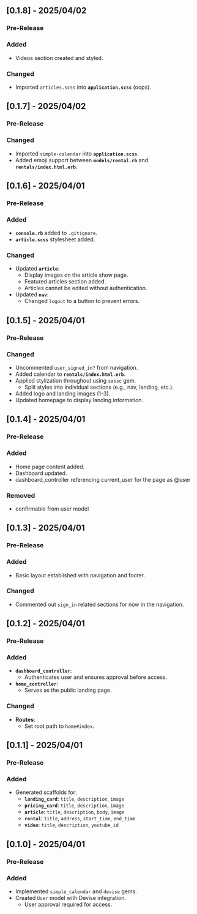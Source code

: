 ## [0.1.8] - 2025/04/02
### Pre-Release

### Added
- Videos section created and styled.

### Changed
- Imported `articles.scss` into **`application.scss`** (oops).

## [0.1.7] - 2025/04/02
### Pre-Release

### Changed
- Imported `simple-calendar` into **`application.scss`**.
- Added emoji support between **`models/rental.rb`** and **`rentals/index.html.erb`**.

## [0.1.6] - 2025/04/01
### Pre-Release

### Added
- **`console.rb`** added to `.gitignore`.
- **`article.scss`** stylesheet added.

### Changed
- Updated **`article`**:
  - Display images on the article show page.
  - Featured articles section added.
  - Articles cannot be edited without authentication.
- Updated **`nav`**:
  - Changed `logout` to a button to prevent errors.

## [0.1.5] - 2025/04/01
### Pre-Release

### Changed
- Uncommented `user_signed_in?` from navigation.
- Added calendar to **`rentals/index.html.erb`**.
- Applied stylization throughout using `sassc` gem.
  - Split styles into individual sections (e.g., nav, landing, etc.).
- Added logo and landing images (1-3).
- Updated homepage to display landing information.

## [0.1.4] - 2025/04/01
### Pre-Release

### Added
- Home page content added.
- Dashboard updated.
- dashboard_controller referencing current_user for the page as @user

### Removed
- confirmable from user model

## [0.1.3] - 2025/04/01
### Pre-Release

### Added
- Basic layout established with navigation and footer.

### Changed
- Commented out `sign_in` related sections for now in the navigation.

## [0.1.2] - 2025/04/01
### Pre-Release  

### Added  
- **`dashboard_controller`**:  
  - Authenticates user and ensures approval before access.  
- **`home_controller`**:  
  - Serves as the public landing page.  

### Changed  
- **Routes**:  
  - Set root path to `home#index`.  

## [0.1.1] - 2025/04/01
### Pre-Release

### Added
- Generated scaffolds for:
  - **`landing_card`**: `title`, `description`, `image`
  - **`pricing_card`**: `title`, `description`, `image`
  - **`article`**: `title`, `description`, `body`, `image`
  - **`rental`**: `title`, `address`, `start_time`, `end_time`
  - **`video`**: `title`, `description`, `youtube_id`

## [0.1.0] - 2025/04/01
### Pre-Release

### Added
- Implemented `simple_calendar` and `devise` gems.
- Created `User` model with Devise integration.
  - User approval required for access.